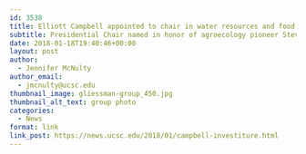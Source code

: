```yaml
---
id: 3538
title: Elliott Campbell appointed to chair in water resources and food system sustainability
subtitle: Presidential Chair named in honor of agroecology pioneer Steve Gliessman
date: 2018-01-18T19:40:46+00:00
layout: post
author:
  - Jennifer McNulty
author_email:
  - jmcnulty@ucsc.edu
thumbnail_image: gliessman-group_450.jpg
thumbnail_alt_text: group photo
categories:
  - News
format: link
link_post: https://news.ucsc.edu/2018/01/campbell-investiture.html
---
```

